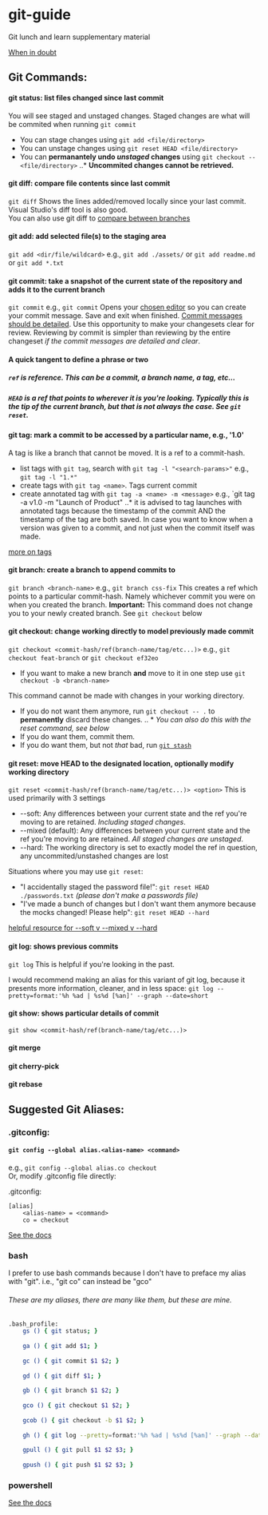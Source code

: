 # git-guide
Git lunch and learn supplementary material

[When in doubt](http://lmgtfy.com/?q=stack+overflow+git)


## Git Commands:

#### git status: list files changed since last commit
You will see staged and unstaged changes.  Staged changes are what will be commited when running `git commit`  
* You can stage changes using `git add <file/directory>`  
* You can unstage changes using `git reset HEAD <file/directory>`
* You can **permanantely undo _unstaged_ changes** using `git checkout -- <file/directory>`
..* **Uncommited changes cannot be retrieved.**

#### git diff: compare file contents since last commit
`git diff`
Shows the lines added/removed locally since your last commit. Visual Studio's diff tool is also good.  
You can also use git diff to [compare between branches](http://stackoverflow.com/questions/9834689/comparing-two-branches-in-git)

#### git add: add selected file(s) to the staging area  
`git add <dir/file/wildcard>`
e.g., `git add ./assets/` or `git add readme.md` or `git add *.txt`

#### git commit: take a snapshot of the current state of the repository and adds it to the current branch
`git commit`
e.g., `git commit`
Opens your [chosen editor](http://stackoverflow.com/questions/2596805/how-do-i-make-git-use-the-editor-of-my-choice-for-commits) so you can create your commit message.  Save and exit when finished.  [Commit messages should be detailed](http://tbaggery.com/2008/04/19/a-note-about-git-commit-messages.html).  Use this opportunity to make your changesets clear for review. Reviewing by commit is simpler than reviewing by the entire changeset _if the commit messages are detailed and clear_.

#### A quick tangent to define a phrase or two
##### `ref` is reference.  This can be a commit, a branch name, a tag, etc...
##### `HEAD` is a ref that points to wherever it is you're looking. Typically this is the tip of the current branch, but that is not always the case.  See `git reset`.

#### git tag: mark a commit to be accessed by a particular name, e.g., '1.0'
A tag is like a branch that cannot be moved.  It is a ref to a commit-hash.

* list tags with `git tag`, search with `git tag -l "<search-params>"` e.g., `git tag -l "1.*"`  
* create tags with `git tag <name>`. Tags current commit
* create annotated tag with `git tag -a <name> -m <message>` e.g., `git tag -a v1.0 -m "Launch of Product"
..* it is advised to tag launches with annotated tags because the timestamp of the commit AND the timestamp of the tag are both saved. In case you want to know when a version was given to a commit, and not just when the commit itself was made.

[more on tags](https://git-scm.com/book/en/v2/Git-Basics-Tagging)

#### git branch: create a branch to append commits to
`git branch <branch-name>`
e.g., `git branch css-fix`
This creates a ref which points to a particular commit-hash. Namely whichever commit you were on when you created the branch.
**Important:** This command does not change you to your newly created branch.  See `git checkout` below

#### git checkout: change working directly to model previously made commit
`git checkout <commit-hash/ref(branch-name/tag/etc...)>`
e.g., `git checkout feat-branch` or `git checkout ef32eo`

* If you want to make a new branch **and** move to it in one step use `git checkout -b <branch-name>`

This command cannot be made with changes in your working directory.
* If you do not want them anymore, run `git checkout -- .` to **permanently** discard these changes.
.. * _You can also do this with the reset command, see below_
* If you do want them, commit them.
* If you do want them, but not _that_ bad, run [`git stash`](https://git-scm.com/docs/git-stash)


#### git reset: move HEAD to the designated location, optionally modify working directory
`git reset <commit-hash/ref(branch-name/tag/etc...)> <option>`
This is used primarily with 3 settings
* --soft: Any differences between your current state and the ref you're moving to are retained.  _Including staged changes_.
* --mixed (default): Any differences between your current state and the ref you're moving to are retained. _All staged changes are unstaged_.
* --hard: The working directory is set to exactly model the ref in question, any uncommited/unstashed changes are lost

Situations where you may use `git reset`:
* "I accidentally staged the password file!": `git reset HEAD ./passwords.txt` _(please don't make a passwords file)_
* "I've made a bunch of changes but I don't want them anymore because the mocks changed! Please help": `git reset HEAD --hard`

[helpful resource for --soft v --mixed v --hard](http://stackoverflow.com/questions/3528245/whats-the-difference-between-git-reset-mixed-soft-and-hard)

#### git log: shows previous commits
`git log`
This is helpful if you're looking in the past.

I would recommend making an alias for this variant of git log, because it presents more information, cleaner, and in less space:
`git log --pretty=format:'%h %ad | %s%d [%an]' --graph --date=short`

#### git show: shows particular details of commit
`git show <commit-hash/ref(branch-name/tag/etc...)>`

#### git merge

#### git cherry-pick

#### git rebase


## Suggested Git Aliases: 

### .gitconfig: 
#### `git config --global alias.<alias-name> <command>`
e.g., `git config --global alias.co checkout`  
Or, modify .gitconfig file directly:

.gitconfig:
```
[alias]
    <alias-name> = <command>
    co = checkout
```

[See the docs](https://git-scm.com/book/en/v2/Git-Basics-Git-Aliases)


### bash
I prefer to use bash commands because I don't have to preface my alias with "git".
i.e., "git co" can instead be "gco"

###### These are my aliases, there are many like them, but these are mine.
```bash
.bash_profile:
    gs () { git status; }
    
    ga () { git add $1; }
    
    gc () { git commit $1 $2; }
    
    gd () { git diff $1; }
    
    gb () { git branch $1 $2; }
    
    gco () { git checkout $1 $2; }
    
    gcob () { git checkout -b $1 $2; }
    
    gh () { git log --pretty=format:'%h %ad | %s%d [%an]' --graph --date=short; }
    
    gpull () { git pull $1 $2 $3; }
    
    gpush () { git push $1 $2 $3; }
```

### powershell
[See the docs](https://msdn.microsoft.com/en-us/powershell/reference/5.1/microsoft.powershell.utility/set-alias)

